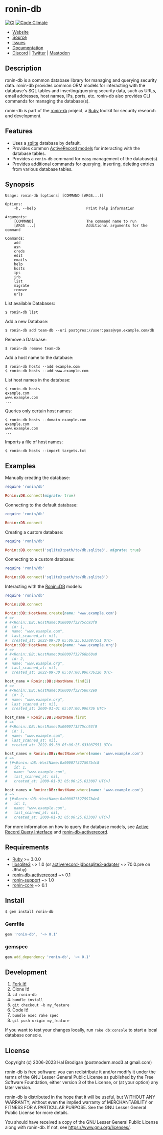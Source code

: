 # ronin-db

[![CI](https://github.com/ronin-rb/ronin-db/actions/workflows/ruby.yml/badge.svg)](https://github.com/ronin-rb/ronin-db/actions/workflows/ruby.yml)
[![Code Climate](https://codeclimate.com/github/ronin-rb/ronin-db.svg)](https://codeclimate.com/github/ronin-rb/ronin-db)

* [Website](https://ronin-rb.dev)
* [Source](https://github.com/ronin-rb/ronin-db)
* [Issues](https://github.com/ronin-rb/ronin-db/issues)
* [Documentation](https://ronin-rb.dev/docs/ronin-db/frames)
* [Discord](https://discord.gg/6WAb3PsVX9) |
  [Twitter](https://twitter.com/ronin_rb) |
  [Mastodon](https://infosec.exchange/@ronin_rb)

## Description

ronin-db is a common database library for managing and querying security data.
ronin-db provides common ORM models for interacting with the database's SQL
tables and inserting/querying security data, such as URLs, email addresses,
host names, IPs, ports, etc. ronin-db also provides CLI commands for managing
the database(s).

ronin-db is part of the [ronin-rb] project, a [Ruby] toolkit for security
research and development.

## Features

* Uses a [sqlite] database by default.
* Provides common [ActiveRecord models][ronin-db-activerecord] for interacting
  with the database tables.
* Provides a `ronin-db` command for easy management of the database(s).
* Provides additional commands for querying, inserting, deleting entries from
  various database tables.

## Synopsis

```
Usage: ronin-db [options] [COMMAND [ARGS...]]

Options:
    -h, --help                       Print help information

Arguments:
    [COMMAND]                        The command name to run
    [ARGS ...]                       Additional arguments for the command

Commands:
    add
    asn
    creds
    edit
    emails
    help
    hosts
    ips
    irb
    list
    migrate
    remove
    urls
```

List available Databases:

```shell
$ ronin-db list
```

Add a new Database:

```shell
$ ronin-db add team-db --uri postgres://user:pass@vpn.example.com/db
```

Remove a Database:

```shell
$ ronin-db remove team-db
```

Add a host name to the database:

```shell
$ ronin-db hosts --add example.com
$ ronin-db hosts --add www.example.com
```

List host names in the database:

```shell
$ ronin-db hosts
example.com
www.example.com
...
```

Queries only certain host names:

```shell
$ ronin-db hosts --domain example.com
example.com
www.example.com
...
```

Imports a file of host names:

```shell
$ ronin-db hosts --import targets.txt
```

## Examples

Manually creating the database:

```ruby
require 'ronin/db'

Ronin::DB.connect(migrate: true)
```

Connecting to the default database:

```ruby
require 'ronin/db'

Ronin::DB.connect
```

Creating a custom database:

```ruby
require 'ronin/db'

Ronin::DB.connect('sqlite3:path/to/db.sqlite3', migrate: true)
```

Connecting to a custom database:

```ruby
require 'ronin/db'

Ronin::DB.connect('sqlite3:path/to/db.sqlite3')
```

Interacting with the [Ronin::DB][ronin-db-activerecord] models:

```ruby
require 'ronin/db'

Ronin::DB.connect

Ronin::DB::HostName.create(name: 'www.example.com')
# =>
# #<Ronin::DB::HostName:0x00007f3275cc93f0
#  id: 1,
#  name: "www.example.com",
#  last_scanned_at: nil,
#  created_at: 2022-09-30 05:06:25.633087551 UTC>
Ronin::DB::HostName.create(name: 'www.example.org')
# =>
# #<Ronin::DB::HostName:0x00007f32768b60a0
#  id: 2,
#  name: "www.example.org",
#  last_scanned_at: nil,
#  created_at: 2022-09-30 05:07:00.996736126 UTC>

host_name = Ronin::DB::HostName.find(2)
# =>
# #<Ronin::DB::HostName:0x00007f32758072e0
#  id: 2,
#  name: "www.example.org",
#  last_scanned_at: nil,
#  created_at: 2000-01-01 05:07:00.996736 UTC>

host_name = Ronin::DB::HostName.first
# =>
# #<Ronin::DB::HostName:0x00007f3275cc93f0
#  id: 1,
#  name: "www.example.com",
#  last_scanned_at: nil,
#  created_at: 2022-09-30 05:06:25.633087551 UTC>

host_names = Ronin::DB::HostName.where(name: 'www.example.com')
# =>
# [#<Ronin::DB::HostName:0x00007f327597b4c8
#   id: 1,
#   name: "www.example.com",
#   last_scanned_at: nil,
#   created_at: 2000-01-01 05:06:25.633087 UTC>]

host_names = Ronin::DB::HostName.where(name: 'www.example.com')
# =>
# [#<Ronin::DB::HostName:0x00007f327597b4c8
#   id: 1,
#   name: "www.example.com",
#   last_scanned_at: nil,
#   created_at: 2000-01-01 05:06:25.633087 UTC>]
```

For more information on how to query the database models, see [Active Record
Query Interface](https://guides.rubyonrails.org/active_record_querying.html)
and [ronin-db-activerecord].

## Requirements

* [Ruby] >= 3.0.0
* [libsqlite3][sqlite] ~> 1.0
  (or [activerecord-jdbcsqlite3-adapter] ~> 70.0.pre on JRuby)
* [ronin-db-activerecord] ~> 0.1
* [ronin-support] ~> 1.0
* [ronin-core] ~> 0.1

## Install

```shell
$ gem install ronin-db
```

### Gemfile

```ruby
gem 'ronin-db', '~> 0.1'
```

### gemspec

```ruby
gem.add_dependency 'ronin-db', '~> 0.1'
```

## Development

1. [Fork It!](https://github.com/ronin-rb/ronin-db/fork)
2. Clone It!
3. `cd ronin-db`
4. `bundle install`
5. `git checkout -b my_feature`
6. Code It!
7. `bundle exec rake spec`
8. `git push origin my_feature`

If you want to test your changes locally, run `rake db:console` to start a
local database console.

## License

Copyright (c) 2006-2023 Hal Brodigan (postmodern.mod3 at gmail.com)

ronin-db is free software: you can redistribute it and/or modify
it under the terms of the GNU Lesser General Public License as published
by the Free Software Foundation, either version 3 of the License, or
(at your option) any later version.

ronin-db is distributed in the hope that it will be useful,
but WITHOUT ANY WARRANTY; without even the implied warranty of
MERCHANTABILITY or FITNESS FOR A PARTICULAR PURPOSE.  See the
GNU Lesser General Public License for more details.

You should have received a copy of the GNU Lesser General Public License
along with ronin-db.  If not, see <https://www.gnu.org/licenses/>.

[ronin-rb]: https://ronin-rb.dev/
[Ruby]: https://www.ruby-lang.org

[sqlite]: https://sqlite.org/
[uri-query_params]: https://github.com/postmodern/uri-query_params#readme
[sqlite3]: https://github.com/sparklemotion/sqlite3-ruby#readme
[activerecord-jdbcsqlite3-adapter]: https://github.com/jruby/activerecord-jdbc-adapter#readme
[activerecord]: https://github.com/rails/rails/tree/main/activerecord#readme
[ronin-db-activerecord]: https://github.com/ronin-rb/ronin-db-activerecord#readme
[ronin-support]: https://github.com/ronin-rb/ronin-support#readme
[ronin-core]: https://github.com/ronin-rb/ronin-core#readme

